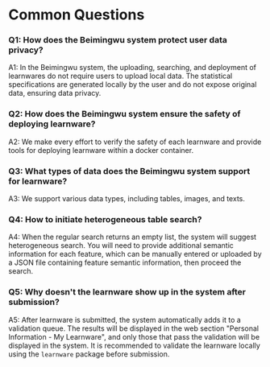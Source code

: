 # Common Questions

### Q1: How does the Beimingwu system protect user data privacy?

A1: In the Beimingwu system, the uploading, searching, and deployment of learnwares do not require users to upload local data. The statistical specifications are generated locally by the user and do not expose original data, ensuring data privacy.


### Q2: How does the Beimingwu system ensure the safety of deploying learnware?

A2: We make every effort to verify the safety of each learnware and provide tools for deploying learnware within a docker container.


### Q3: What types of data does the Beimingwu system support for learnware?

A3: We support various data types, including tables, images, and texts.


### Q4: How to initiate heterogeneous table search?

A4: When the regular search returns an empty list, the system will suggest heterogeneous search. You will need to provide additional semantic information for each feature, which can be manually entered or uploaded by a JSON file containing feature semantic information, then proceed the search.


### Q5: Why doesn't the learnware show up in the system after submission?

A5: After learnware is submitted, the system automatically adds it to a validation queue. The  results will be displayed in the web section "Personal Information - My Learnware", and only those that pass the validation will be displayed in the system. It is recommended to validate the learnware locally using the `learnware` package before submission.
